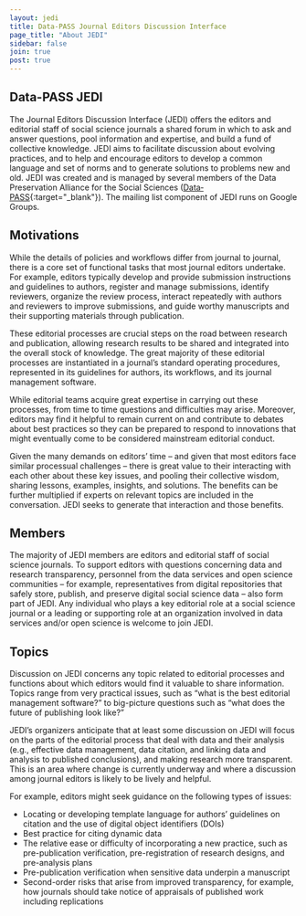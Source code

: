 ```yaml
---
layout: jedi
title: Data-PASS Journal Editors Discussion Interface
page_title: "About JEDI"
sidebar: false
join: true
post: true
---
```


## Data-PASS JEDI
The Journal Editors Discussion Interface (JEDI) offers the editors and editorial staff of social science journals a shared forum in which to ask and answer questions, pool information and expertise, and build a fund of collective knowledge. JEDI aims to facilitate discussion about evolving practices, and to help and encourage editors to develop a common language and set of norms and to generate solutions to problems new and old. JEDI was created and is managed by several members of the Data Preservation Alliance for the Social Sciences ([Data‐PASS](http://www.data-pass.org/){:target="_blank"}). The mailing list component of JEDI runs on Google Groups.

## Motivations
While the details of policies and workflows differ from journal to journal, there is a core set of functional tasks that most journal editors undertake. For example, editors typically develop and provide submission instructions and guidelines to authors, register and manage submissions, identify reviewers, organize the review process, interact repeatedly with authors and reviewers to improve submissions, and guide worthy manuscripts and their supporting materials through publication.

These editorial processes are crucial steps on the road between research and publication, allowing research results to be shared and integrated into the overall stock of knowledge. The great majority of these editorial processes are instantiated in a journal’s standard operating procedures, represented in its guidelines for authors, its workflows, and its journal management software.

While editorial teams acquire great expertise in carrying out these processes, from time to time questions and difficulties may arise. Moreover, editors may find it helpful to remain current on and contribute to debates about best practices so they can be prepared to respond to innovations that might eventually come to be considered mainstream editorial conduct.

Given the many demands on editors’ time – and given that most editors face similar processual challenges – there is great value to their interacting with each other about these key issues, and pooling their collective wisdom, sharing lessons, examples, insights, and solutions. The benefits can be further multiplied if experts on relevant topics are included in the conversation. JEDI seeks to generate that interaction and those benefits.

## Members
The majority of JEDI members are editors and editorial staff of social science journals. To support editors with questions concerning data and research transparency, personnel from the data services and open science communities – for example, representatives from digital repositories that safely store, publish, and preserve digital social science data – also form part of JEDI. Any individual who plays a key editorial role at a social science journal or a leading or supporting role at an organization involved in data services and/or open science is welcome to join JEDI.

## Topics
Discussion on JEDI concerns any topic related to editorial processes and functions about which editors would find it valuable to share information. Topics range from very practical issues, such as “what is the best editorial management software?” to big-picture questions such as “what does the future of publishing look like?”

JEDI’s organizers anticipate that at least some discussion on JEDI will focus on the parts of the editorial process that deal with data and their analysis (e.g., effective data management, data citation, and linking data and analysis to published conclusions), and making research more transparent. This is an area where change is currently underway and where a discussion among journal editors is likely to be lively and helpful.

For example, editors might seek guidance on the following types of issues:

- Locating or developing template language for authors’ guidelines on citation and the use of digital object identifiers (DOIs)
- Best practice for citing dynamic data
- The relative ease or difficulty of incorporating a new practice, such as pre-publication verification, pre-registration of research designs, and pre-analysis plans
- Pre-publication verification when sensitive data underpin a manuscript
- Second-order risks that arise from improved transparency, for example, how journals should take notice of appraisals of published work including replications